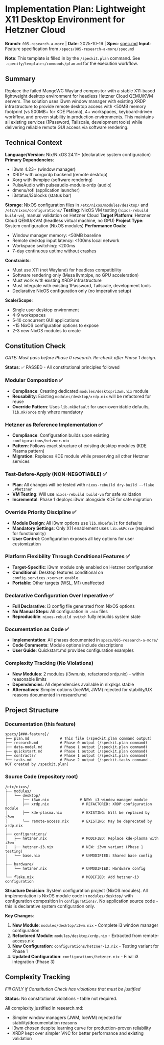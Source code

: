 # Implementation Plan: Lightweight X11 Desktop Environment for Hetzner Cloud

**Branch**: `005-research-a-more` | **Date**: 2025-10-16 | **Spec**: [spec.md](./spec.md)
**Input**: Feature specification from `/specs/005-research-a-more/spec.md`

**Note**: This template is filled in by the `/speckit.plan` command. See `.specify/templates/commands/plan.md` for the execution workflow.

## Summary

Replace the failed MangoWC Wayland compositor with a stable X11-based lightweight desktop environment for headless Hetzner Cloud QEMU/KVM servers. The solution uses i3wm window manager with existing XRDP infrastructure to provide remote desktop access with <50MB memory footprint (vs 500MB+ for KDE Plasma), 4+ workspaces, keyboard-driven workflow, and proven stability in production environments. This maintains all existing services (1Password, Tailscale, development tools) while delivering reliable remote GUI access via software rendering.

## Technical Context

**Language/Version**: Nix/NixOS 24.11+ (declarative system configuration)
**Primary Dependencies**:
- i3wm 4.23+ (window manager)
- XRDP with xorgxrdp backend (remote desktop)
- Xorg with llvmpipe (software rendering)
- PulseAudio with pulseaudio-module-xrdp (audio)
- dmenu/rofi (application launcher)
- i3status/i3blocks (status bar)

**Storage**: NixOS configuration files in `/etc/nixos/modules/desktop/` and `/etc/nixos/configurations/`
**Testing**: NixOS VM testing (`nixos-rebuild build-vm`), manual validation on Hetzner Cloud
**Target Platform**: Hetzner Cloud QEMU/KVM (headless virtual machine, no GPU)
**Project Type**: System configuration (NixOS modules)
**Performance Goals**:
- Window manager memory: <50MB baseline
- Remote desktop input latency: <100ms local network
- Workspace switching: <200ms
- 7-day continuous uptime without crashes

**Constraints**:
- Must use X11 (not Wayland) for headless compatibility
- Software rendering only (Mesa llvmpipe, no GPU acceleration)
- Must work with existing XRDP infrastructure
- Must integrate with existing 1Password, Tailscale, development tools
- Declarative NixOS configuration only (no imperative setup)

**Scale/Scope**:
- Single user desktop environment
- 4-9 workspaces
- 5-10 concurrent GUI applications
- ~15 NixOS configuration options to expose
- 2-3 new NixOS modules to create

## Constitution Check

*GATE: Must pass before Phase 0 research. Re-check after Phase 1 design.*

**Status**: ✅ PASSED - All constitutional principles followed

### Modular Composition ✅
- **Compliance**: Creating dedicated `modules/desktop/i3wm.nix` module
- **Reusability**: Existing `modules/desktop/xrdp.nix` will be refactored for reuse
- **Override Pattern**: Uses `lib.mkDefault` for user-overridable defaults, `lib.mkForce` only where mandatory

### Hetzner as Reference Implementation ✅
- **Compliance**: Configuration builds upon existing `configurations/hetzner.nix`
- **Pattern**: Follows exact structure of existing desktop modules (KDE Plasma pattern)
- **Migration**: Replaces KDE module while preserving all other Hetzner services

### Test-Before-Apply (NON-NEGOTIABLE) ✅
- **Plan**: All changes will be tested with `nixos-rebuild dry-build --flake .#hetzner`
- **VM Testing**: Will use `nixos-rebuild build-vm` for safe validation
- **Incremental**: Phase 1 deploys i3wm alongside KDE for safe migration

### Override Priority Discipline ✅
- **Module Design**: All i3wm options use `lib.mkDefault` for defaults
- **Mandatory Settings**: Only X11 enablement uses `lib.mkForce` (required for functionality)
- **User Control**: Configuration exposes all key options for user customization

### Platform Flexibility Through Conditional Features ✅
- **Target-Specific**: i3wm module only enabled on Hetzner configuration
- **Conditional**: Desktop features conditional on `config.services.xserver.enable`
- **Portable**: Other targets (WSL, M1) unaffected

### Declarative Configuration Over Imperative ✅
- **Full Declarative**: i3 config file generated from NixOS options
- **No Manual Steps**: All configuration in `.nix` files
- **Reproducible**: `nixos-rebuild switch` fully rebuilds system state

### Documentation as Code ✅
- **Implementation**: All phases documented in `specs/005-research-a-more/`
- **Code Comments**: Module options include descriptions
- **User Guide**: Quickstart.md provides configuration examples

### Complexity Tracking (No Violations)
- **New Modules**: 2 modules (i3wm.nix, refactored xrdp.nix) - within reasonable limits
- **Dependencies**: All dependencies available in nixpkgs stable
- **Alternatives**: Simpler options (IceWM, JWM) rejected for stability/UX reasons documented in research.md

## Project Structure

### Documentation (this feature)

```
specs/[###-feature]/
├── plan.md              # This file (/speckit.plan command output)
├── research.md          # Phase 0 output (/speckit.plan command)
├── data-model.md        # Phase 1 output (/speckit.plan command)
├── quickstart.md        # Phase 1 output (/speckit.plan command)
├── contracts/           # Phase 1 output (/speckit.plan command)
└── tasks.md             # Phase 2 output (/speckit.tasks command - NOT created by /speckit.plan)
```

### Source Code (repository root)

```
/etc/nixos/
├── modules/
│   └── desktop/
│       ├── i3wm.nix              # NEW: i3 window manager module
│       ├── xrdp.nix               # REFACTORED: XRDP configuration module
│       ├── kde-plasma.nix         # EXISTING: Will be replaced by i3wm
│       └── remote-access.nix      # EXISTING: May be deprecated by xrdp.nix
│
├── configurations/
│   ├── hetzner.nix                # MODIFIED: Replace kde-plasma with i3wm
│   ├── hetzner-i3.nix             # NEW: i3wm variant (Phase 1 testing)
│   └── base.nix                   # UNMODIFIED: Shared base config
│
├── hardware/
│   └── hetzner.nix                # UNMODIFIED: Hardware config
│
└── flake.nix                      # MODIFIED: Add hetzner-i3 configuration
```

**Structure Decision**: System configuration project (NixOS modules). All implementation is NixOS module code in `modules/desktop/` with configuration composition in `configurations/`. No application source code - this is declarative system configuration only.

**Key Changes**:
1. **New Module**: `modules/desktop/i3wm.nix` - Complete i3 window manager configuration
2. **Refactored Module**: `modules/desktop/xrdp.nix` - Extracted from remote-access.nix
3. **New Configuration**: `configurations/hetzner-i3.nix` - Testing variant for Phase 1
4. **Updated Configuration**: `configurations/hetzner.nix` - Final i3 integration (Phase 3)

## Complexity Tracking

*Fill ONLY if Constitution Check has violations that must be justified*

**Status**: No constitutional violations - table not required.

All complexity justified in research.md:
- Simpler window managers (JWM, IceWM) rejected for stability/documentation reasons
- i3wm chosen despite learning curve for production-proven reliability
- XRDP kept over simpler VNC for better performance and existing validation
